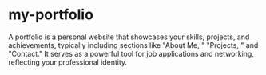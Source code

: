 # my-portfolio
 A portfolio is a personal website that showcases your skills, projects, and achievements, typically including
sections like
"About Me,
" "Projects,
"
and "Contact." It serves as a powerful tool for job applications and
networking, reflecting your professional identity.
